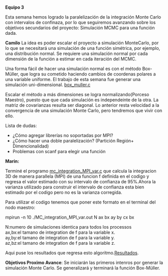 
**Equipo 3**

Esta semana hemos logrado la paralelización de la integración Monte Carlo con intervalos de confinaza, por lo que seguiremos avanzando sobre los objetivos secundarios del proyecto: Simulación MCMC para una función dada.

**Camilo**
La idea es poder escalar el proyecto a simulación MonteCarlo, por lo que se necesitará una simulación de una función simétrica, por ejemplo, una distribución normal. Se requiere una simulación normal por cada dimensión de la función a estimar en cada iteración del MCMC. 

Una forma fácil de hacer una simulación normal es con el método Box-Müller, que logra su cometido haciendo cambios de coordenas polares a una variable uniforme. El trabajo de esta semana fue generar una simulación uni-dimensional.
[box_muller.c](box_muller.c)

Escalar el método a más dimensiones se logra normalizando(Porceso Maestro), puesto que que cada simulación es independeinte de la otra. La matriz de covarianzas resulta ser diagonal. Lo anterior resta velocidad a la convergencia de una simulación Monte Carlo, pero tendremos que vivir con ello.

Lista de dudas:

- ¿Cómo agregar librerías no soportadas por MPI?
- ¿Cómo hacer una doble paralelización? (Partición Región+ Dimencionalidad)
- Problemas con scanf para elegir una función

**Marin:**

Terminé el programo [mc_integration_MPI_var.c](mc_integration_MPI_var.c) que calcula la integracion 3D de manera parallela (MPI) de una funcion f definida en el codigo y regresa el valor estimado con su intervalo de confianza de 95%.Ahora la varianza utilizado para construir el intervalo de confianza esta bien estimado por el codigo pero no es la varianza corregida.

Para utilizar el codigo tenemos que poner este formato en el terminal del nodo maestro:

mpirun -n 10 ./MC_integration_MPI_var.out N ax bx ay by cx bx

N:numero de simulaciones identica para todos los processos  
ax,bx:el tamano de integration de f para la variable x.  
ay,by:el tamano de integration de f para la variable y.  
az,bz:el tamano de integration de f para la variable z.  

Aqui puse los resultados que regresa esto algoritmo.[Resultados](resultados.txt).

**Objetivos Proximo Avance**: Se iniciarán las primeros intenros por generar la simulación Monte Carlo. Se generalizará y terminará la función Box-Müller.


